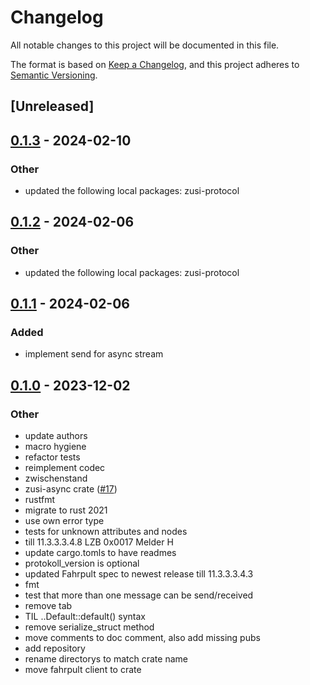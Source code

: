 # Changelog
All notable changes to this project will be documented in this file.

The format is based on [Keep a Changelog](https://keepachangelog.com/en/1.0.0/),
and this project adheres to [Semantic Versioning](https://semver.org/spec/v2.0.0.html).

## [Unreleased]

## [0.1.3](https://github.com/zusi/zusi-rs/compare/zusi-fahrpult-v0.1.2...zusi-fahrpult-v0.1.3) - 2024-02-10

### Other
- updated the following local packages: zusi-protocol

## [0.1.2](https://github.com/zusi/zusi-rs/compare/zusi-fahrpult-v0.1.1...zusi-fahrpult-v0.1.2) - 2024-02-06

### Other
- updated the following local packages: zusi-protocol

## [0.1.1](https://github.com/zusi/zusi-rs/compare/zusi-fahrpult-v0.1.0...zusi-fahrpult-v0.1.1) - 2024-02-06

### Added
- implement send for async stream

## [0.1.0](https://github.com/zusi/zusi-rs/releases/tag/zusi-fahrpult-v0.1.0) - 2023-12-02

### Other
- update authors
- macro hygiene
- refactor tests
- reimplement codec
- zwischenstand
- zusi-async crate ([#17](https://github.com/zusi/zusi-rs/pull/17))
- rustfmt
- migrate to rust 2021
- use own error type
- tests for unknown attributes and nodes
- till 11.3.3.3.4.8 LZB 0x0017 Melder H
- update cargo.tomls to have readmes
- protokoll_version is optional
- updated Fahrpult spec to newest release till 11.3.3.3.4.3
- fmt
- test that more than one message can be send/received
- remove tab
- TIL ..Default::default() syntax
- remove serialize_struct method
- move comments to doc comment, also add missing pubs
- add repository
- rename directorys to match crate name
- move fahrpult client to crate
